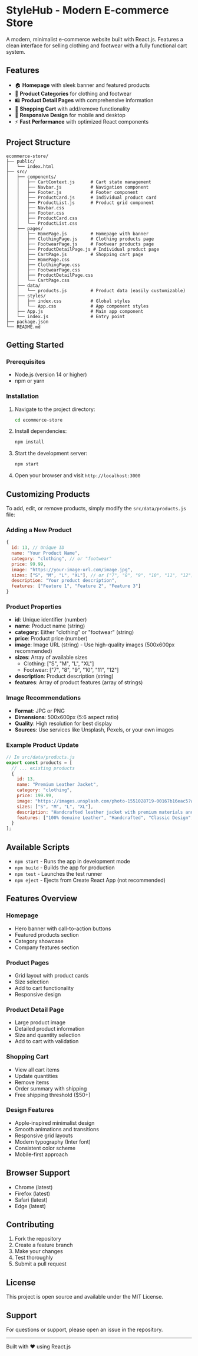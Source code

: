# StyleHub - Modern E-commerce Store

A modern, minimalist e-commerce website built with React.js. Features a clean interface for selling clothing and footwear with a fully functional cart system.

## Features

- 🏠 **Homepage** with sleek banner and featured products
- 👕 **Product Categories** for clothing and footwear
- 🛍️ **Product Detail Pages** with comprehensive information
- 🛒 **Shopping Cart** with add/remove functionality
- 📱 **Responsive Design** for mobile and desktop
- ⚡ **Fast Performance** with optimized React components

## Project Structure

```
ecommerce-store/
├── public/
│   └── index.html
├── src/
│   ├── components/
│   │   ├── CartContext.js      # Cart state management
│   │   ├── Navbar.js           # Navigation component
│   │   ├── Footer.js           # Footer component
│   │   ├── ProductCard.js      # Individual product card
│   │   ├── ProductList.js      # Product grid component
│   │   ├── Navbar.css
│   │   ├── Footer.css
│   │   ├── ProductCard.css
│   │   └── ProductList.css
│   ├── pages/
│   │   ├── HomePage.js         # Homepage with banner
│   │   ├── ClothingPage.js     # Clothing products page
│   │   ├── FootwearPage.js     # Footwear products page
│   │   ├── ProductDetailPage.js # Individual product page
│   │   ├── CartPage.js         # Shopping cart page
│   │   ├── HomePage.css
│   │   ├── ClothingPage.css
│   │   ├── FootwearPage.css
│   │   ├── ProductDetailPage.css
│   │   └── CartPage.css
│   ├── data/
│   │   └── products.js         # Product data (easily customizable)
│   ├── styles/
│   │   ├── index.css           # Global styles
│   │   └── App.css             # App component styles
│   ├── App.js                  # Main app component
│   └── index.js                # Entry point
├── package.json
└── README.md
```

## Getting Started

### Prerequisites

- Node.js (version 14 or higher)
- npm or yarn

### Installation

1. Navigate to the project directory:
   ```bash
   cd ecommerce-store
   ```

2. Install dependencies:
   ```bash
   npm install
   ```

3. Start the development server:
   ```bash
   npm start
   ```

4. Open your browser and visit `http://localhost:3000`

## Customizing Products

To add, edit, or remove products, simply modify the `src/data/products.js` file:

### Adding a New Product

```javascript
{
  id: 13, // Unique ID
  name: "Your Product Name",
  category: "clothing", // or "footwear"
  price: 99.99,
  image: "https://your-image-url.com/image.jpg",
  sizes: ["S", "M", "L", "XL"], // or ["7", "8", "9", "10", "11", "12"] for footwear
  description: "Your product description",
  features: ["Feature 1", "Feature 2", "Feature 3"]
}
```

### Product Properties

- **id**: Unique identifier (number)
- **name**: Product name (string)
- **category**: Either "clothing" or "footwear" (string)
- **price**: Product price (number)
- **image**: Image URL (string) - Use high-quality images (500x600px recommended)
- **sizes**: Array of available sizes
  - Clothing: ["S", "M", "L", "XL"]
  - Footwear: ["7", "8", "9", "10", "11", "12"]
- **description**: Product description (string)
- **features**: Array of product features (array of strings)

### Image Recommendations

- **Format**: JPG or PNG
- **Dimensions**: 500x600px (5:6 aspect ratio)
- **Quality**: High resolution for best display
- **Sources**: Use services like Unsplash, Pexels, or your own images

### Example Product Update

```javascript
// In src/data/products.js
export const products = [
  // ... existing products
  {
    id: 13,
    name: "Premium Leather Jacket",
    category: "clothing",
    price: 199.99,
    image: "https://images.unsplash.com/photo-1551028719-00167b16eac5?w=500&h=600&fit=crop",
    sizes: ["S", "M", "L", "XL"],
    description: "Handcrafted leather jacket with premium materials and timeless design.",
    features: ["100% Genuine Leather", "Handcrafted", "Classic Design", "Durable Construction"]
  }
];
```

## Available Scripts

- `npm start` - Runs the app in development mode
- `npm build` - Builds the app for production
- `npm test` - Launches the test runner
- `npm eject` - Ejects from Create React App (not recommended)

## Features Overview

### Homepage
- Hero banner with call-to-action buttons
- Featured products section
- Category showcase
- Company features section

### Product Pages
- Grid layout with product cards
- Size selection
- Add to cart functionality
- Responsive design

### Product Detail Page
- Large product image
- Detailed product information
- Size and quantity selection
- Add to cart with validation

### Shopping Cart
- View all cart items
- Update quantities
- Remove items
- Order summary with shipping
- Free shipping threshold ($50+)

### Design Features
- Apple-inspired minimalist design
- Smooth animations and transitions
- Responsive grid layouts
- Modern typography (Inter font)
- Consistent color scheme
- Mobile-first approach

## Browser Support

- Chrome (latest)
- Firefox (latest)
- Safari (latest)
- Edge (latest)

## Contributing

1. Fork the repository
2. Create a feature branch
3. Make your changes
4. Test thoroughly
5. Submit a pull request

## License

This project is open source and available under the MIT License.

## Support

For questions or support, please open an issue in the repository.

---

Built with ❤️ using React.js
